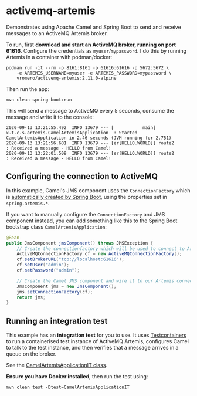 # activemq-artemis

Demonstrates using Apache Camel and Spring Boot to send and receive messages to an ActiveMQ Artemis broker.

To run, first **download and start an ActiveMQ broker, running on port 61616**. Configure the credentials as `myuser`/`mypassword`. I do this by running Artemis in a container with podman/docker:

    podman run -it --rm -p 8161:8161 -p 61616:61616 -p 5672:5672 \
        -e ARTEMIS_USERNAME=myuser -e ARTEMIS_PASSWORD=mypassword \
        vromero/activemq-artemis:2.11.0-alpine

Then run the app:

    mvn clean spring-boot:run

This will send a message to ActiveMQ every 5 seconds, consume the message and write it to the console:

```
2020-09-13 13:21:55.492  INFO 13679 --- [           main] x.t.c.s.artemis.CamelArtemisApplication  : Started CamelArtemisApplication in 2.46 seconds (JVM running for 2.751)
2020-09-13 13:21:56.601  INFO 13679 --- [er[HELLO.WORLD]] route2                                   : Received a message - HELLO from Camel!
2020-09-13 13:22:01.509  INFO 13679 --- [er[HELLO.WORLD]] route2                                   : Received a message - HELLO from Camel!
```

## Configuring the connection to ActiveMQ

In this example, Camel's JMS component uses the `ConnectionFactory` which is [automatically created by Spring Boot](https://docs.spring.io/spring-boot/docs/2.2.4.RELEASE/reference/htmlsingle/#boot-features-artemis), using the properties set in `spring.artemis.*`. 

If you want to manually configure the `ConnectionFactory` and JMS component instead, you can add something like this to the Spring Boot bootstrap class `CamelArtemisApplication`:

```java
@Bean
public JmsComponent jmsComponent() throws JMSException {
    // Create the connectionfactory which will be used to connect to Artemis
    ActiveMQConnectionFactory cf = new ActiveMQConnectionFactory();
    cf.setBrokerURL("tcp://localhost:61616");
    cf.setUser("admin");
    cf.setPassword("admin");

    // Create the Camel JMS component and wire it to our Artemis connectionfactory
    JmsComponent jms = new JmsComponent();
    jms.setConnectionFactory(cf);
    return jms;
}
```

## Running an integration test

This example has an **integration test** for you to use. It uses [Testcontainers][1] to run a containerised test instance of ActiveMQ Artemis, configures Camel to talk to the test instance, and then verifies that a message arrives in a queue on the broker.

See the [CamelArtemisApplicationIT class](./src/test/java/xyz/tomd/cameldemos/springboot/artemis/CamelArtemisApplicationIT.java). 

**Ensure you have Docker installed**, then run the test using:

    mvn clean test -Dtest=CamelArtemisApplicationIT

[1]: https://www.testcontainers.org/
